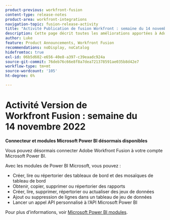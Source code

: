 ```yaml
---
product-previous: workfront-fusion
content-type: release-notes
product-area: workfront-integrations
navigation-topic: fusion-release-activity
title: "Activité Publication de fusion Workfront : semaine du 14 novembre 2022"
description: Cette page décrit toutes les améliorations apportées à Adobe Workfront Fusion au cours de la semaine du 14 novembre 2022.
author: Luke
feature: Product Announcements, Workfront Fusion
recommendations: noDisplay, noCatalog
hidefromtoc: true
exl-id: 06b5d602-e656-40e8-a397-c39eaadc924a
source-git-commit: 76deb76c66e8f8a7dea721378591ae035b8d42e7
workflow-type: tm+mt
source-wordcount: '105'
ht-degree: 6%

---
```


# Activité Version de Workfront Fusion : semaine du 14 novembre 2022

**Connecteur et modules Microsoft Power BI désormais disponibles**

Vous pouvez désormais connecter Adobe Workfront Fusion à votre compte Microsoft Power BI.

Avec les modules de Power BI Microsoft, vous pouvez :

* Créer, lire ou répertorier des tableaux de bord et des mosaïques de tableau de bord
* Obtenir, copier, supprimer ou répertorier des rapports
* Créer, lire, supprimer, répertorier ou actualiser des jeux de données
* Ajout ou suppression de lignes dans un tableau de jeu de données
* Lancer un appel API personnalisé à l’API Microsoft Power BI

Pour plus d’informations, voir [Microsoft Power BI modules](../../../workfront-fusion/apps-and-their-modules/powerbi-modules.md).
